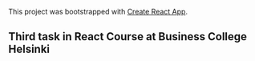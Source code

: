 This project was bootstrapped with [Create React App](https://github.com/facebook/create-react-app).

## Third task in React Course at Business College Helsinki